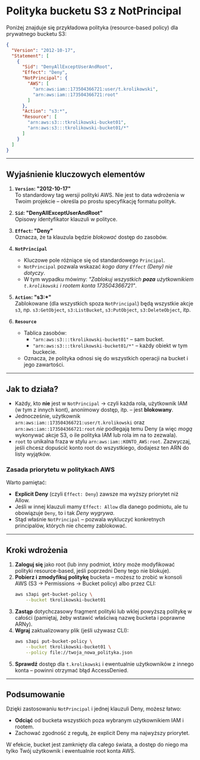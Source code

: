 # Polityka bucketu S3 z NotPrincipal

Poniżej znajduje się przykładowa polityka (resource-based policy) dla prywatnego bucketu S3:
```json
{
  "Version": "2012-10-17",
  "Statement": [
    {
      "Sid": "DenyAllExceptUserAndRoot",
      "Effect": "Deny",
      "NotPrincipal": {
        "AWS": [
          "arn:aws:iam::173504366721:user/t.krolikowski",
          "arn:aws:iam::173504366721:root"
        ]
      },
      "Action": "s3:*",
      "Resource": [
        "arn:aws:s3:::tkrolikowski-bucket01",
        "arn:aws:s3:::tkrolikowski-bucket01/*"
      ]
    }
  ]
}
```

---

## Wyjaśnienie kluczowych elementów

1. **`Version`: "2012-10-17"**  
   To standardowy tag wersji polityki AWS. Nie jest to data wdrożenia w Twoim projekcie – określa po prostu specyfikację formatu polityk.

2. **`Sid`: "DenyAllExceptUserAndRoot"**  
   Opisowy identyfikator klauzuli w polityce.

3. **`Effect`: "Deny"**  
   Oznacza, że ta klauzula będzie *blokować* dostęp do zasobów.

4. **`NotPrincipal`**  
   - Kluczowe pole różniące się od standardowego `Principal`.  
   - `NotPrincipal` pozwala wskazać *kogo dany `Effect` (Deny) nie dotyczy*.  
   - W tym wypadku mówimy: *"Zablokuj wszystkich **poza** użytkownikiem `t.krolikowski` i rootem konta 173504366721"*.

5. **`Action`: "s3:*"**  
   Zablokowane (dla wszystkich spoza `NotPrincipal`) będą wszystkie akcje `s3`, np. `s3:GetObject`, `s3:ListBucket`, `s3:PutObject`, `s3:DeleteObject`, itp.

6. **`Resource`**  
   - Tablica zasobów:  
     - `"arn:aws:s3:::tkrolikowski-bucket01"` – sam bucket.  
     - `"arn:aws:s3:::tkrolikowski-bucket01/*"` – każdy obiekt w tym buckecie.  
   - Oznacza, że polityka odnosi się do wszystkich operacji na bucket i jego zawartości.

---

## Jak to działa?

- Każdy, kto **nie** jest w `NotPrincipal` → czyli każda rola, użytkownik IAM (w tym z innych kont), anonimowy dostęp, itp. – jest **blokowany**.
- Jednocześnie, użytkownik `arn:aws:iam::173504366721:user/t.krolikowski` oraz `arn:aws:iam::173504366721:root` *nie* podlegają temu Deny (a więc *mogą* wykonywać akcje S3, o ile polityka IAM lub rola im na to zezwala).
- `root` to unikalna fraza w stylu `arn:aws:iam::KONTO_AWS:root`. Zazwyczaj, jeśli chcesz dopuścić konto root do wszystkiego, dodajesz ten ARN do listy wyjątków.

### Zasada priorytetu w politykach AWS

Warto pamiętać:
- **Explicit Deny** (czyli `Effect: Deny`) zawsze ma wyższy priorytet niż Allow.
- Jeśli w innej klauzuli mamy `Effect: Allow` dla danego podmiotu, ale tu obowiązuje `Deny`, to i tak *Deny wygrywa*.
- Stąd właśnie `NotPrincipal` – pozwala wykluczyć konkretnych principalów, których nie chcemy zablokować.

---

## Kroki wdrożenia

1. **Zaloguj się** jako root (lub inny podmiot, który może modyfikować polityki resource-based, jeśli poprzedni Deny tego nie blokuje).  
2. **Pobierz i zmodyfikuj politykę** bucketa – możesz to zrobić w konsoli AWS (S3 → Permissions → Bucket policy) albo przez CLI:
   ```bash
   aws s3api get-bucket-policy \
       --bucket tkrolikowski-bucket01
   ```
3. **Zastąp** dotychczasowy fragment polityki lub wklej powyższą politykę w całości (pamiętaj, żeby wstawić właściwą nazwę bucketa i poprawne ARNy).  
4. **Wgraj** zaktualizowany plik (jeśli używasz CLI):  
   ```bash
   aws s3api put-bucket-policy \
       --bucket tkrolikowski-bucket01 \
       --policy file://twoja_nowa_polityka.json
   ```
5. **Sprawdź** dostęp dla `t.krolikowski` i ewentualnie użytkowników z innego konta – powinni otrzymać błąd AccessDenied.

---

## Podsumowanie

Dzięki zastosowaniu `NotPrincipal` i jednej klauzuli Deny, możesz łatwo:
- **Odciąć** od bucketa wszystkich poza wybranym użytkownikiem IAM i rootem.
- Zachować zgodność z regułą, że explicit Deny ma najwyższy priorytet.

W efekcie, bucket jest zamknięty dla całego świata, a dostęp do niego ma tylko Twój użytkownik i ewentualnie root konta AWS.

